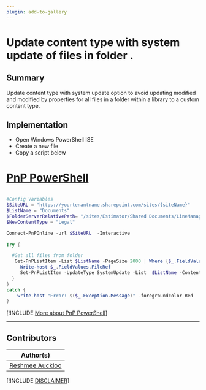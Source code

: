 ```yaml
---
plugin: add-to-gallery
---
```


# Update content type with system update of files in folder .

## Summary

Update content type with system update option to avoid updating modified and modified by properties for all files in a folder within a library to a custom content type.

## Implementation

- Open Windows PowerShell ISE
- Create a new file
- Copy a script  below


# [PnP PowerShell](#tab/pnpps)
```powershell

#Config Variables
$SiteURL = "https://yourtenantname.sharepoint.com/sites/{siteName}"
$ListName = "Documents" 
$FolderServerRelativePath= "/sites/Estimator/Shared Documents/LineManagement*"
$NewContentType = "Legal"

Connect-PnPOnline -url $SiteURL  -Interactive
 
Try {

  #Get all files from folder
   Get-PnPListItem -List $ListName -PageSize 2000 | Where {$_.FieldValues.FileRef -like $FolderServerRelativePath -and $_.FileSystemObjectType -eq "File"  } | ForEach-Object {
     Write-host $_.FieldValues.FileRef
     Set-PnPListItem -UpdateType SystemUpdate -List  $ListName -ContentType $NewContentType -Identity $_
  }
}
catch {
    write-host "Error: $($_.Exception.Message)" -foregroundcolor Red
}
```
[!INCLUDE [More about PnP PowerShell](../../docfx/includes/MORE-PNPPS.md)]

***

## Contributors

| Author(s) |
|-----------|
| [Reshmee Auckloo](https://github.com/reshme011) |

[!INCLUDE [DISCLAIMER](../../docfx/includes/DISCLAIMER.md)]

